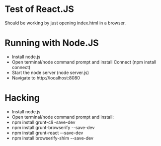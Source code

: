 # Test of React.JS

Should be working by just opening index.html in a browser.

# Running with Node.JS
- Install node.js
- Open terminal/node command prompt and install Connect (npm install connect)
- Start the node server (node server.js)
- Navigate to http://localhost:8080

# Hacking
- Install node.js
- Open terminal/node command prompt and install:
 - npm install grunt-cli -save-dev
 - npm install grunt-browserify --save-dev
 - npm install grunt-react --save-dev
 - npm install browserify-shim --save-dev